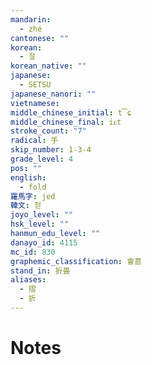 ```yaml
---
mandarin:
  - zhé
cantonese: ""
korean:
  - 절
korean_native: ""
japanese:
  - SETSU
japanese_nanori: ""
vietnamese:
middle_chinese_initial: t͡ɕ
middle_chinese_final: iᴇt
stroke_count: "7"
radical: 手
skip_number: 1-3-4
grade_level: 4
pos: ""
english:
  - fold
羅馬字: jed
韓文: 젇
joyo_level: ""
hsk_level: ""
hanmun_edu_level: ""
danayo_id: 4115
mc_id: 830
graphemic_classification: 會意
stand_in: 折畳
aliases:
  - 摺
  - 折
---
```


# Notes
